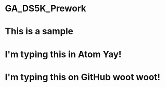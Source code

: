 # GA_DS5K_Prework
# This is a sample
# I'm typing this in Atom Yay!
# I'm typing this on GitHub woot woot!
